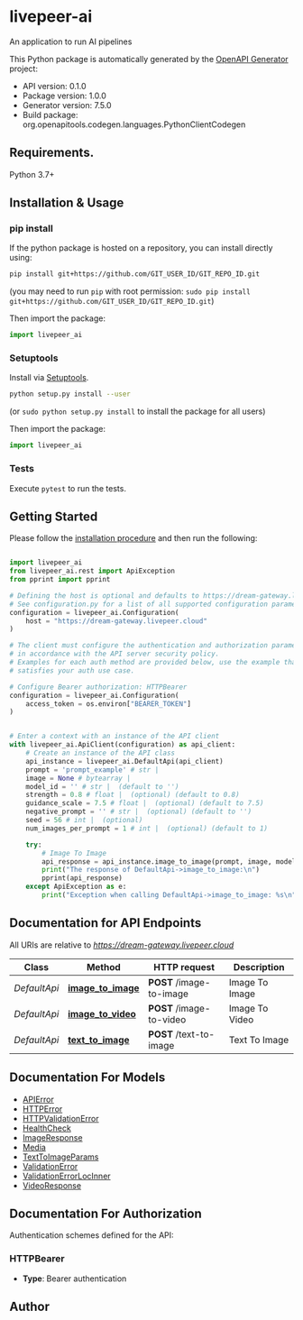 # livepeer-ai
An application to run AI pipelines

This Python package is automatically generated by the [OpenAPI Generator](https://openapi-generator.tech) project:

- API version: 0.1.0
- Package version: 1.0.0
- Generator version: 7.5.0
- Build package: org.openapitools.codegen.languages.PythonClientCodegen

## Requirements.

Python 3.7+

## Installation & Usage
### pip install

If the python package is hosted on a repository, you can install directly using:

```sh
pip install git+https://github.com/GIT_USER_ID/GIT_REPO_ID.git
```
(you may need to run `pip` with root permission: `sudo pip install git+https://github.com/GIT_USER_ID/GIT_REPO_ID.git`)

Then import the package:
```python
import livepeer_ai
```

### Setuptools

Install via [Setuptools](http://pypi.python.org/pypi/setuptools).

```sh
python setup.py install --user
```
(or `sudo python setup.py install` to install the package for all users)

Then import the package:
```python
import livepeer_ai
```

### Tests

Execute `pytest` to run the tests.

## Getting Started

Please follow the [installation procedure](#installation--usage) and then run the following:

```python

import livepeer_ai
from livepeer_ai.rest import ApiException
from pprint import pprint

# Defining the host is optional and defaults to https://dream-gateway.livepeer.cloud
# See configuration.py for a list of all supported configuration parameters.
configuration = livepeer_ai.Configuration(
    host = "https://dream-gateway.livepeer.cloud"
)

# The client must configure the authentication and authorization parameters
# in accordance with the API server security policy.
# Examples for each auth method are provided below, use the example that
# satisfies your auth use case.

# Configure Bearer authorization: HTTPBearer
configuration = livepeer_ai.Configuration(
    access_token = os.environ["BEARER_TOKEN"]
)


# Enter a context with an instance of the API client
with livepeer_ai.ApiClient(configuration) as api_client:
    # Create an instance of the API class
    api_instance = livepeer_ai.DefaultApi(api_client)
    prompt = 'prompt_example' # str | 
    image = None # bytearray | 
    model_id = '' # str |  (default to '')
    strength = 0.8 # float |  (optional) (default to 0.8)
    guidance_scale = 7.5 # float |  (optional) (default to 7.5)
    negative_prompt = '' # str |  (optional) (default to '')
    seed = 56 # int |  (optional)
    num_images_per_prompt = 1 # int |  (optional) (default to 1)

    try:
        # Image To Image
        api_response = api_instance.image_to_image(prompt, image, model_id, strength=strength, guidance_scale=guidance_scale, negative_prompt=negative_prompt, seed=seed, num_images_per_prompt=num_images_per_prompt)
        print("The response of DefaultApi->image_to_image:\n")
        pprint(api_response)
    except ApiException as e:
        print("Exception when calling DefaultApi->image_to_image: %s\n" % e)

```

## Documentation for API Endpoints

All URIs are relative to *https://dream-gateway.livepeer.cloud*

Class | Method | HTTP request | Description
------------ | ------------- | ------------- | -------------
*DefaultApi* | [**image_to_image**](docs/DefaultApi.md#image_to_image) | **POST** /image-to-image | Image To Image
*DefaultApi* | [**image_to_video**](docs/DefaultApi.md#image_to_video) | **POST** /image-to-video | Image To Video
*DefaultApi* | [**text_to_image**](docs/DefaultApi.md#text_to_image) | **POST** /text-to-image | Text To Image


## Documentation For Models

 - [APIError](docs/APIError.md)
 - [HTTPError](docs/HTTPError.md)
 - [HTTPValidationError](docs/HTTPValidationError.md)
 - [HealthCheck](docs/HealthCheck.md)
 - [ImageResponse](docs/ImageResponse.md)
 - [Media](docs/Media.md)
 - [TextToImageParams](docs/TextToImageParams.md)
 - [ValidationError](docs/ValidationError.md)
 - [ValidationErrorLocInner](docs/ValidationErrorLocInner.md)
 - [VideoResponse](docs/VideoResponse.md)


<a id="documentation-for-authorization"></a>
## Documentation For Authorization


Authentication schemes defined for the API:
<a id="HTTPBearer"></a>
### HTTPBearer

- **Type**: Bearer authentication


## Author




